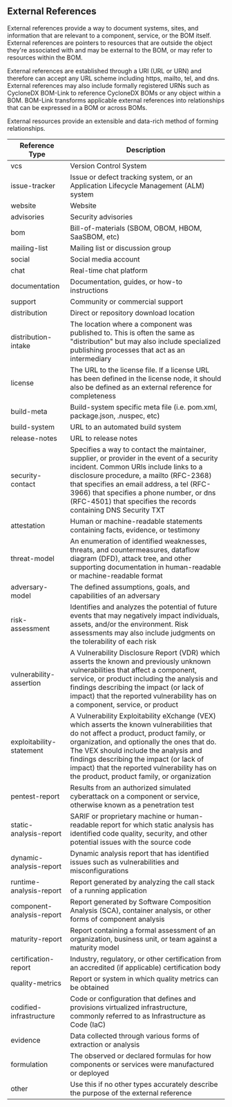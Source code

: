 ## External References
External references provide a way to document systems, sites, and information that are relevant to a component, 
service, or the BOM itself. External references are pointers to resources that are outside the object they're 
associated with and may be external to the BOM, or may refer to resources within the BOM. 

External references are established through a URI (URL or URN) and therefore can accept any URL scheme including https, 
mailto, tel, and dns. External references may also include formally registered URNs such as CycloneDX BOM-Link to
reference CycloneDX BOMs or any object within a BOM. BOM-Link transforms applicable external references into relationships 
that can be expressed in a BOM or across BOMs.

External resources provide an extensible and data-rich method of forming relationships.


| **Reference Type**  | **Description**                                                                                                                                                                                                                                                                                                                          |
|---------------------|------------------------------------------------------------------------------------------------------------------------------------------------------------------------------------------------------------------------------------------------------------------------------------------------------------------------------------------|
| vcs                 | Version Control System                                                                                                                                                                                                                                                                                                                   |
| issue-tracker       | Issue or defect tracking system, or an Application Lifecycle Management (ALM) system                                                                                                                                                                                                                                                     |
| website             | Website                                                                                                                                                                                                                                                                                                                                  |
| advisories          | Security advisories                                                                                                                                                                                                                                                                                                                      |
| bom                 | Bill-of-materials (SBOM, OBOM, HBOM, SaaSBOM, etc)                                                                                                                                                                                                                                                                                       |
| mailing-list        | Mailing list or discussion group                                                                                                                                                                                                                                                                                                         |
| social              | Social media account                                                                                                                                                                                                                                                                                                                     |
| chat                | Real-time chat platform                                                                                                                                                                                                                                                                                                                  |
| documentation       | Documentation, guides, or how-to instructions                                                                                                                                                                                                                                                                                            |
| support             | Community or commercial support                                                                                                                                                                                                                                                                                                          |
| distribution        | Direct or repository download location                                                                                                                                                                                                                                                                                                   |
| distribution-intake | The location where a component was published to. This is often the same as "distribution" but may also include specialized publishing processes that act as an intermediary                                                                                                                                                              |
| license             | The URL to the license file. If a license URL has been defined in the license node, it should also be defined as an external reference for completeness                                                                                                                                                                                  |
| build-meta          | Build-system specific meta file (i.e. pom.xml, package.json, .nuspec, etc)                                                                                                                                                                                                                                                               |
| build-system        | URL to an automated build system                                                                                                                                                                                                                                                                                                         |
| release-notes       | URL to release notes                                                                                                                                                                                                                                                                                                                     |
| security-contact    | Specifies a way to contact the maintainer, supplier, or provider in the event of a security incident. Common URIs include links to a disclosure procedure, a mailto (RFC-2368) that specifies an email address, a tel (RFC-3966) that specifies a phone number, or dns (RFC-4501) that specifies the records containing DNS Security TXT |
| attestation         | Human or machine-readable statements containing facts, evidence, or testimony                                                                                                                                                                                                                                                            |
| threat-model        | An enumeration of identified weaknesses, threats, and countermeasures, dataflow diagram (DFD), attack tree, and other supporting documentation in human-readable or machine-readable format                                                                                                                                              |
| adversary-model     | The defined assumptions, goals, and capabilities of an adversary                                                                                                                                                                                                                                                                         |
| risk-assessment     | Identifies and analyzes the potential of future events that may negatively impact individuals, assets, and/or the environment. Risk assessments may also include judgments on the tolerability of each risk                                                                                                                                                                                                                                                                                                                                         |
| vulnerability-assertion   | A Vulnerability Disclosure Report (VDR) which asserts the known and previously unknown vulnerabilities that affect a component, service, or product including the analysis and findings describing the impact (or lack of impact) that the reported vulnerability has on a component, service, or product                                                            |
| exploitability-statement  | A Vulnerability Exploitability eXchange (VEX) which asserts the known vulnerabilities that do not affect a product, product family, or organization, and optionally the ones that do. The VEX should include the analysis and findings describing the impact (or lack of impact) that the reported vulnerability has on the product, product family, or organization |
| pentest-report            | Results from an authorized simulated cyberattack on a component or service, otherwise known as a penetration test                                                                                                                                                                                                                                                    |
| static-analysis-report    | SARIF or proprietary machine or human-readable report for which static analysis has identified code quality, security, and other potential issues with the source code                                                                                                                                                                                               |
| dynamic-analysis-report   | Dynamic analysis report that has identified issues such as vulnerabilities and misconfigurations                                                                                                                                                                                                                                                                     |
| runtime-analysis-report   | Report generated by analyzing the call stack of a running application                                                                                                                                                                                                                                                                                                |
| component-analysis-report | Report generated by Software Composition Analysis (SCA), container analysis, or other forms of component analysis                                                                                                                                                                                                                                                    |
| maturity-report           | Report containing a formal assessment of an organization, business unit, or team against a maturity model                                                                                                                                                                                                                                                            |
| certification-report      | Industry, regulatory, or other certification from an accredited (if applicable) certification body                                                                                                                                                                                                                                                                   |
| quality-metrics           | Report or system in which quality metrics can be obtained                                                                                                                                                                                                                                                                                                            |
| codified-infrastructure   | Code or configuration that defines and provisions virtualized infrastructure, commonly referred to as Infrastructure as Code (IaC)                                                                                                                                                                                                                                   |
| evidence                  | Data collected through various forms of extraction or analysis                                                                                                                                                                                                                                                                                                       |
| formulation               | The observed or declared formulas for how components or services were manufactured or deployed                                                                                                                                                                                                                                                                       |
| other                     | Use this if no other types accurately describe the purpose of the external reference                                                                                                                                                                                                                                                                                 |

<div style="page-break-after: always; visibility: hidden">
\newpage
</div>